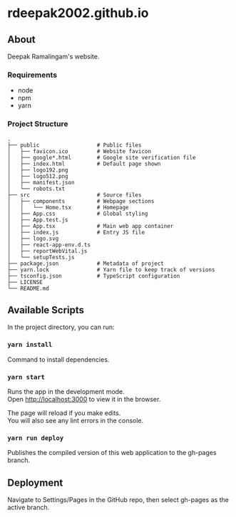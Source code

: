 # rdeepak2002.github.io

## About

Deepak Ramalingam's website. 

### Requirements

- node
- npm
- yarn

### Project Structure

    .
    ├── public                  # Public files
    │   ├── favicon.ico         # Website favicon
    │   ├── google*.html        # Google site verification file
    │   ├── index.html          # Default page shown
    │   ├── logo192.png
    │   ├── logo512.png
    │   ├── manifest.json
    │   └── robots.txt
    ├── src                     # Source files
    │   ├── components          # Webpage sections
    │   │   └── Home.tsx        # Homepage
    │   ├── App.css             # Global styling
    │   ├── App.test.js
    │   ├── App.tsx             # Main web app container
    │   ├── index.js            # Entry JS file
    │   ├── logo.svg
    │   ├── react-app-env.d.ts
    │   ├── reportWebVital.js
    │   └── setupTests.js
    ├── package.json            # Metadata of project
    ├── yarn.lock               # Yarn file to keep track of versions
    ├── tsconfig.json           # TypeScript configuration
    ├── LICENSE
    └── README.md

## Available Scripts

In the project directory, you can run:

### `yarn install`

Command to install dependencies. 

### `yarn start`

Runs the app in the development mode.\
Open [http://localhost:3000](http://localhost:3000) to view it in the browser.

The page will reload if you make edits.\
You will also see any lint errors in the console.

### `yarn run deploy`

Publishes the compiled version of this web application to the gh-pages branch.

## Deployment

Navigate to Settings/Pages in the GitHub repo, then select gh-pages as the active branch. 